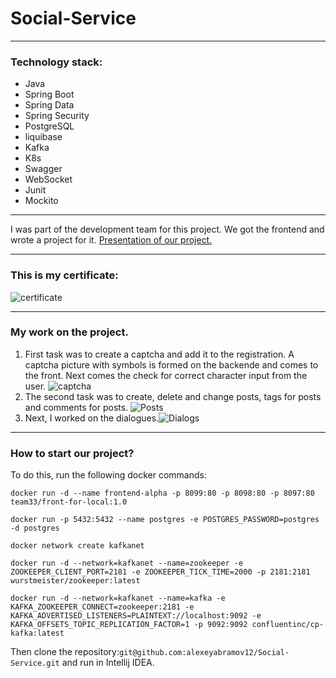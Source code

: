 # Social-Service

----

### Technology stack: 
* Java 
* Spring Boot 
* Spring Data 
* Spring Security 
* PostgreSQL
* liquibase 
* Kafka
* K8s
* Swagger 
* WebSocket 
* Junit
* Mockito

____

I was part of the development team for this project. We got the frontend and wrote a project for it. 
[Presentation of our project.](https://www.youtube.com/watch?v=O9mZNYOEGKc)


____
### This is my certificate:

![certificate](https://github.com/alexeyabramov12/Images/raw/main/certificate.png)

____

### My work on the project.

1. First task was to create a captcha and add it to the registration. A captcha picture with symbols is formed on the backende and comes to the front. Next comes the check for correct character input from the user. ![captcha](https://github.com/alexeyabramov12/Images/raw/main/Captcha.png)
2. The second task was to create, delete and change posts, tags for posts and comments for posts. ![Posts](https://github.com/alexeyabramov12/Images/raw/main/Posts.png)
3. Next, I worked on the dialogues.![Dialogs](https://github.com/alexeyabramov12/Images/raw/main/Dialogs.png)

____

### How to start our project?

To do this, run the following docker commands:

``docker run -d --name frontend-alpha -p 8099:80 -p 8098:80 -p 8097:80 team33/front-for-local:1.0``

``docker run -p 5432:5432 --name postgres -e POSTGRES_PASSWORD=postgres -d postgres``

``docker network create kafkanet``

``docker run -d --network=kafkanet --name=zookeeper -e ZOOKEEPER_CLIENT_PORT=2181 -e ZOOKEEPER_TICK_TIME=2000 -p 2181:2181 wurstmeister/zookeeper:latest``

``docker run -d --network=kafkanet --name=kafka -e KAFKA_ZOOKEEPER_CONNECT=zookeeper:2181 -e KAFKA_ADVERTISED_LISTENERS=PLAINTEXT://localhost:9092 -e KAFKA_OFFSETS_TOPIC_REPLICATION_FACTOR=1 -p 9092:9092 confluentinc/cp-kafka:latest``

Then clone the repository:``git@github.com:alexeyabramov12/Social-Service.git`` and run in Intellij IDEA.

